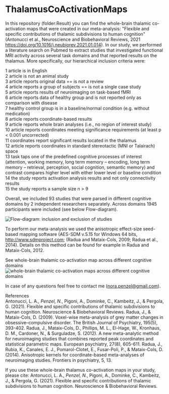 # ThalamusCoActivationMaps

In this repository (folder:Result) you can find the whole-brain thalamic co-activation maps that were created in our meta-analysis: 
"Flexible and specific contributions of thalamic subdivisions to human cognition" 
(Antonucci et al., Neuroscience and Biobehavioral Reviews, 2021 https://doi.org/10.1016/j.neubiorev.2021.01.014).
In our study, we performed a literature search on Pubmed to extract studies that investigated functional MRI activity
across several task domains and that reported results on the thalamus.
More specifically, our hierarchical inclusion criteria were:

1 article is in English <br />
2 article is not an animal study <br />
3 article reports original data == is not a review <br />
4 article reports a group of subjects == is not a single case study <br />
5 article reports results of neuroimaging on task-based fMRI <br />
6 article reports data of healthy group and is not reported only as comparison with disease<br />
7 healthy control group is in a baseline/normal condition (e.g. without medication)<br />
8 article reports coordinate-based results<br />
9 article reports whole brain analyses (i.e., no region of interest study)<br />
10 article reports coordinates meeting significance requirements (at least p < 0.001 uncorrected)<br />
11 coordinates report significant results located in the thalamus<br />
12 article reports coordinates in standard stereotactic (MNI or Talairach) space<br />
13 task taps one of the predefined cognitive processes of interest <br />
   (attention, working memory, long term memory – encoding, long term memory – retrieval, perception, social cognition, semantic memory) and contrast compares higher level with either lower level or baseline condition<br />
14 the study reports activation analysis results and not only connectivity results<br />
15 the study reports a sample size n > 9<br />

Overall, we included 93 studies that were parsed in different cognitive domains by 2 independent researchers separately.
Across domains 1945 participants were included (see below Flow-diagram). 

![Flow-diagram: inclusion and exclusion of studies](https://user-images.githubusercontent.com/52745263/142046194-3e43ec63-1286-445d-b5a9-cdcf4faf6eb6.png)


To perform our meta-analysis we used the anisotropic effect-size seed-based mapping software 
(AES-SDM v.5.15 for Windows 64 bits, http://www.sdmproject.com; (Radua and Mataix-Cols, 2009; Radua et al., 2014). 
Details on this method can be found for example in Radua and Mataix-Cols, 2012.

See whole-brain thalamic co-activation map across different cognitive domains<br />
![whole-brain thalamic co-activation maps across different cognitive domains](https://user-images.githubusercontent.com/52745263/142046361-d2586893-b710-41c6-9b4b-1b541384d727.png)<br />


In case of any questions feel free to contact me (nora.penzel@gmail.com). 


References<br />
Antonucci, L. A.*, Penzel, N.*, Pigoni, A., Dominke, C., Kambeitz, J., & Pergola, G. (2021). Flexible and specific contributions of thalamic subdivisions to human cognition. Neuroscience & Biobehavioral Reviews.
Radua, J., & Mataix-Cols, D. (2009). Voxel-wise meta-analysis of grey matter changes in obsessive–compulsive disorder. The British Journal of Psychiatry, 195(5), 393-402.
Radua, J., Mataix-Cols, D., Phillips, M. L., El-Hage, W., Kronhaus, D. M., Cardoner, N., & Surguladze, S. (2012). A new meta-analytic method for neuroimaging studies that combines reported peak coordinates and statistical parametric maps. European psychiatry, 27(8), 605-611.
Radua, J., Rubia, K., Canales, E. J., Pomarol-Clotet, E., Fusar-Poli, P., & Mataix-Cols, D. (2014). Anisotropic kernels for coordinate-based meta-analyses of neuroimaging studies. Frontiers in psychiatry, 5, 13.

If you use these whole-brain thalamus co-activation maps in your study, please cite:
Antonucci, L. A.*, Penzel, N.*, Pigoni, A., Dominke, C., Kambeitz, J., & Pergola, G. (2021). Flexible and specific contributions of thalamic subdivisions to human cognition. Neuroscience & Biobehavioral Reviews.
